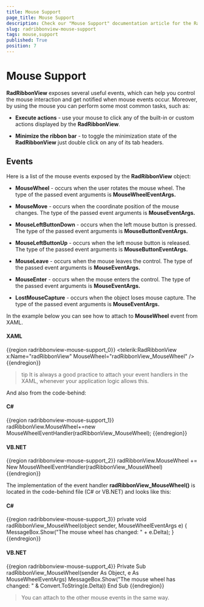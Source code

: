 ```yaml
---
title: Mouse Support
page_title: Mouse Support
description: Check our "Mouse Support" documentation article for the RadRibbonView WPF control.
slug: radribbonview-mouse-support
tags: mouse,support
published: True
position: 7
---
```


# Mouse Support

__RadRibbonView__ exposes several useful events, which can help you control the mouse interaction and get notified when mouse events occur. Moreover, by using the mouse you can perform some most common tasks, such as:

* __Execute actions__ - use your mouse to click any of the built-in or custom actions displayed by the __RadRibbonView__.				

* __Minimize the ribbon bar__ - to toggle the minimization state of the __RadRibbonView__ just double click on any of its tab headers.				

## Events

Here is a list of the mouse events exposed by the __RadRibbonView__ object:

* __MouseWheel__ - occurs when the user rotates the mouse wheel. The type of the passed event arguments is __MouseWheelEventArgs.__

* __MouseMove__ - occurs when the coordinate position of the mouse changes. The type of the passed event arguments is __MouseEventArgs.__

* __MouseLeftButtonDown__ - occurs when the left mouse button is pressed. The type of the passed event arguments is __MouseButtonEventArgs.__

* __MouseLeftButtonUp__ - occurs when the left mouse button is released. The type of the passed event arguments is __MouseButtonEventArgs.__

* __MouseLeave__ - occurs when the mouse leaves the control. The type of the passed event arguments is __MouseEventArgs.__

* __MouseEnter__ - occurs when the mouse enters the control. The type of the passed event arguments is __MouseEventArgs.__

* __LostMouseCapture__ - occurs when the object loses mouse capture. The type of the passed event arguments is __MouseEventArgs.__

In the example below you can see how to attach to __MouseWheel__ event from XAML.				

#### __XAML__
{{region radribbonview-mouse-support_0}}
	<telerik:RadRibbonView x:Name="radRibbonView" MouseWheel="radRibbonView_MouseWheel" />
{{endregion}}

>tip It is always a good practice to attach your event handlers in the XAML, whenever your application logic allows this.

And also from the code-behind:

#### __C#__
{{region radribbonview-mouse-support_1}}
	radRibbonView.MouseWheel+=new MouseWheelEventHandler(radRibbonView_MouseWheel);
{{endregion}}

#### __VB.NET__
{{region radribbonview-mouse-support_2}}
	radRibbonView.MouseWheel += New MouseWheelEventHandler(radRibbonView_MouseWheel)
{{endregion}}

The implementation of the event handler __radRibbonView_MouseWheel()__ is located in the code-behind file (C# or VB.NET) and looks like this:

#### __C#__
{{region radribbonview-mouse-support_3}}
	private void radRibbonView_MouseWheel(object sender, MouseWheelEventArgs e)
	{
		MessageBox.Show("The mouse wheel has changed: " + e.Delta);
	}
{{endregion}}

#### __VB.NET__

{{region radribbonview-mouse-support_4}}
	Private Sub radRibbonView_MouseWheel(sender As Object, e As MouseWheelEventArgs)
		MessageBox.Show("The mouse wheel has changed: " & Convert.ToString(e.Delta))
	End Sub
{{endregion}}

>You can attach to the other mouse events in the same way.